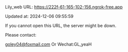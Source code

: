 Lily_web URL: https://222f-61-165-102-156.ngrok-free.app

Updated at: 2024-12-06 09:55:59

If you cannot open this URL, the server might be down.

Please contact: 

goley04@foxmail.com Or Wechat:GL_yeaH